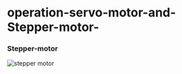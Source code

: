 # operation-servo-motor-and-Stepper-motor-
                                                                                                                                                                       
                                                                                                                                                                       
### Stepper-motor
![stepper motor](https://user-images.githubusercontent.com/85851678/179607524-57d1e7c9-282c-4b75-9f55-1ccaed2ce7aa.png)
